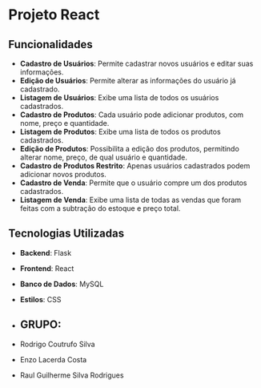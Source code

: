 # Projeto React

## Funcionalidades

- **Cadastro de Usuários**: Permite cadastrar novos usuários e editar suas informações.
- **Edição de Usuários**: Permite alterar as informações do usuário já cadastrado.
- **Listagem de Usuários**: Exibe uma lista de todos os usuários cadastrados.
- **Cadastro de Produtos**: Cada usuário pode adicionar produtos, com nome, preço e quantidade.
- **Listagem de Produtos**: Exibe uma lista de todos os produtos cadastrados.
- **Edição de Produtos**: Possibilita a edição dos produtos, permitindo alterar nome, preço, de qual usuário e quantidade.
- **Cadastro de Produtos Restrito**: Apenas usuários cadastrados podem adicionar novos produtos.
- **Cadastro de Venda**: Permite que o usuário compre um dos produtos cadastrados.
- **Listagem de Venda**: Exibe uma lista de todas as vendas que foram feitas com a subtração do estoque e preço total.

## Tecnologias Utilizadas

- **Backend**: Flask
- **Frontend**: React
- **Banco de Dados**: MySQL
- **Estilos**: CSS

- ## GRUPO:

- Rodrigo Coutrufo Silva
- Enzo Lacerda Costa
- Raul Guilherme Silva Rodrigues
